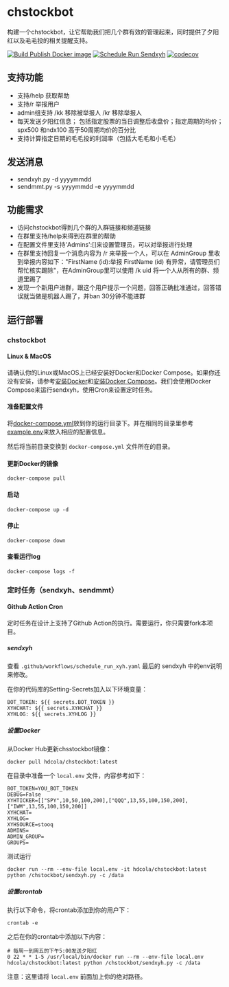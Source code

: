 # chstockbot

构建一个chstockbot，让它帮助我们把几个群有效的管理起来，同时提供了夕阳红以及毛毛投的相关提醒支持。

[![Build Publish Docker image](https://github.com/HDCodePractice/chstockbot/actions/workflows/build_and_publish_docker.yaml/badge.svg)](https://github.com/HDCodePractice/chstockbot/actions/workflows/build_and_publish_docker.yaml)  [![Schedule Run Sendxyh](https://github.com/HDCodePractice/chstockbot/actions/workflows/schedule_run_xyh.yaml/badge.svg?event=schedule)](https://github.com/HDCodePractice/chstockbot/actions/workflows/schedule_run_xyh.yaml) [![codecov](https://codecov.io/gh/HDCodePractice/chstockbot/branch/main/graph/badge.svg?token=OO4K7T8UU2)](https://codecov.io/gh/HDCodePractice/chstockbot)

## 支持功能
* 支持/help 获取帮助
* 支持/r 举报用户
* admin组支持 /kk 移除被举报人 /kr 移除举报人
* 每天发送夕阳红信息； 包括指定股票的当日调整后收盘价；指定周期的均价； spx500 和ndx100 高于50周期均价的百分比
* 支持计算指定日期的毛毛投的利润率（包括大毛毛和小毛毛）
## 发送消息
* sendxyh.py -d yyyymmdd
* sendmmt.py -s yyyymmdd -e yyyymmdd

## 功能需求

* 访问chstockbot得到几个群的入群链接和频道链接
* 在群里支持/help来得到在群里的帮助
* 在配置文件里支持'Admins':[]来设置管理员，可以对举报进行处理
* 在群里支持回复一个消息内容为 /r 来举报一个人，可以在 AdminGroup 里收到举报内容如下："FirstName (id):举报 FirstName (id) 有异常，请管理员们帮忙核实踢除"，在AdminGroup里可以使用 /k uid 将一个人从所有的群、频道里踢了
* 发现一个新用户进群，跟这个用户提示一个问题，回答正确批准通过，回答错误就当做是机器人踢了，并ban 30分钟不能进群

## 运行部署

### chstockbot

#### Linux & MacOS

请确认你的Linux或MacOS上已经安装好Docker和Docker Compose。如果你还没有安装，请参考[安装Docker](https://docs.docker.com/engine/installation/)和[安装Docker Compose](https://docs.docker.com/compose/install/)。我们会使用Docker Compose来运行sendxyh，使用Cron来设置定时任务。

#### 准备配置文件

将[docker-compose.yml](https://github.com/HDCodePractice/chstockbot/blob/main/docker-compose.yml)放到你的运行目录下。并在相同的目录里参考[example.env](https://github.com/HDCodePractice/chstockbot/blob/main/example.env)来放入相应的配置信息。

然后将当前目录变换到 ```docker-compose.yml``` 文件所在的目录。

#### 更新Docker的镜像

```
docker-compose pull
```

#### 启动

```
docker-compose up -d
```

#### 停止

```
docker-compose down
```

#### 查看运行log

```
docker-compose logs -f
```

### 定时任务（sendxyh、sendmmt）

#### Github Action Cron

定时任务在设计上支持了Github Action的执行。需要运行，你只需要fork本项目。

##### sendxyh

查看 `.github/workflows/schedule_run_xyh.yaml` 最后的 sendxyh 中的env说明来修改。

在你的代码库的Setting-Secrets加入以下环境变量：

```
BOT_TOKEN: ${{ secrets.BOT_TOKEN }}
XYHCHAT: ${{ secrets.XYHCHAT }}
XYHLOG: ${{ secrets.XYHLOG }}
```


##### 设置Docker

从Docker Hub更新chsstockbot镜像：

```
docker pull hdcola/chstockbot:latest
```

在目录中准备一个 `local.env` 文件，内容参考如下：

```
BOT_TOKEN=YOU_BOT_TOKEN
DEBUG=False
XYHTICKER=[["SPY",10,50,100,200],["QQQ",13,55,100,150,200],["IWM",13,55,100,150,200]]
XYHCHAT=
XYHLOG=
XYHSOURCE=stooq
ADMINS=
ADMIN_GROUP=
GROUPS=
```

测试运行

```
docker run --rm --env-file local.env -it hdcola/chstockbot:latest python /chstockbot/sendxyh.py -c /data
```

##### 设置crontab

执行以下命令，将crontab添加到你的用户下：

```
crontab -e
```

之后在你的crontab中添加以下内容：

```
# 每周一到周五的下午5:00发送夕阳红
0 22 * * 1-5 /usr/local/bin/docker run --rm --env-file local.env hdcola/chstockbot:latest python /chstockbot/sendxyh.py -c /data
```

注意：这里请将 `local.env` 前面加上你的绝对路径。